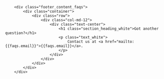         <div class="footer_content_faqs">
            <div class="container">
                <div class="row">
                    <div class="col-md-12">
                        <div class="text-center">
                            <h1 class="section_heading_white">Got another question?</h1>
                            <p class="text_white">
                                Contact us at <a href="mailto:{{faqs.email}}">{{faqs.email}}</a>.
                            </p>
                        </div>
                    </div>
                </div>
            </div>
        </div>

